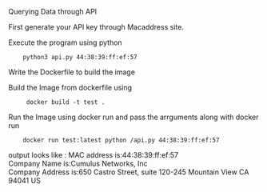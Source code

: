 Querying Data through API

First generate your API key through Macaddress site.

Execute the program using python

        python3 api.py 44:38:39:ff:ef:57

Write the Dockerfile to build the image 

Build the Image from dockerfile using

         docker build -t test .

Run the Image using docker run and pass the arrguments along with docker run
        
        docker run test:latest python /api.py 44:38:39:ff:ef:57 
 
 
output looks like :
  MAC address is:44:38:39:ff:ef:57                                                                                           
Company Name is:Cumulus Networks, Inc                                                                                      
Company Address is:650 Castro Street, suite 120-245 Mountain View  CA  94041 US


